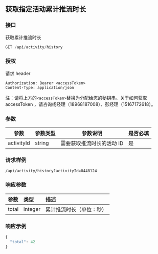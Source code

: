 ## 获取指定活动累计推流时长

### 接口

获取累计推流时长

```js
GET /api/activity/history
```

### 授权

请求 header

```
Authorization: Bearer <accessToken>
Content-Type: application/json
```

注：请将上方的`<accessToken>`替换为分配给您的秘钥串。关于如何获取 accessToken ，请咨询杨经理（18968187008）、彭经理（15167172618）。

### 参数

| 参数 | 参数类型 | 参数说明 | 是否必填 |
| --- | --- | --- | --- |
| activityId | string | 需要获取推流时长的活动 ID | 是 |

### 请求样例

```
/api/activity/history?activityId=8448124
```

### 响应参数

| 参数 | 类型 | 描述 |
| :--- | :--- | :--- |
| total | integer | 累计推流时长（单位：秒） |

### 响应示例

```javascript
{
  "total": 42
}
```



